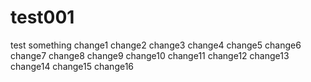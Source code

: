 # test001
test something
change1
change2
change3
change4
change5
change6
change7
change8
change9
change10
change11
change12
change13
change14
change15
change16